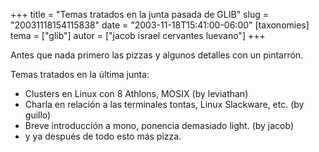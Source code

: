 +++
title = "Temas tratados en la junta pasada de GLIB"
slug = "20031118154115838"
date = "2003-11-18T15:41:00-06:00"
[taxonomies]
tema = ["glib"]
autor = ["jacob israel cervantes luevano"]
+++

Antes que nada primero las pizzas y algunos detalles con un pintarrón.

Temas tratados en la última junta:

-   Clusters en Linux con 8 Athlons, MOSIX (by leviathan)
-   Charla en relación a las terminales tontas, Linux Slackware, etc.
    (by guillo)
-   Breve introducción a mono, ponencia demasiado light. (by jacob)
-   y ya después de todo esto más pizza.
